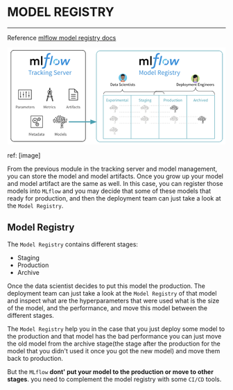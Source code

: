 # MODEL REGISTRY
---
Reference [mlflow model registry docs](https://www.mlflow.org/docs/latest/registry.html)

![Model registry](https://github.com/surawut-jirasaktavee/course-mlops-zoomcamp/blob/main/local-host/02-experiment-tracking/images/model-registry-new.png)

ref: [image]


From the previous module in the tracking server and model management, you can store the model and model artifacts. Once you grow up your model and model artifact are the same as well. In this case, you can register those models into `MLflow` and you may decide that some of these models that ready for production, and then the deployment team can just take a look at the `Model Registry`.

## Model Registry

The `Model Registry` contains different stages:
* Staging
* Production
* Archive

Once the data scientist decides to put this model the production. The deployment team can just take a look at the `Model Registry` of that model and inspect what are the hyperparameters that were used what is the size of the model, and the performance, and move this model between the different stages.

The `Model Registry` help you in the case that you just deploy some model to the production and that model has the bad performance you can just move the old model from the archive stage(the stage after the production for the model that you didn't used it once you got the new model) and move them back to production.

But the `MLflow` **dont' put your model to the production or move to other stages**. you need to complement the model registry with some `CI/CD` tools.
